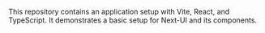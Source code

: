 This repository contains an application setup with Vite, React, and TypeScript. It demonstrates a basic setup for Next-UI and its components.
